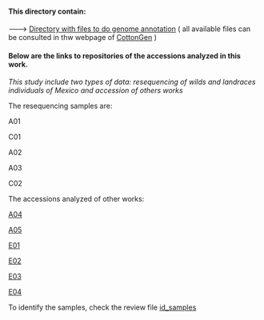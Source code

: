 #### This directory contain: 

---> [Directory with files to do genome annotation](https://github.com/Melcatus/genomic_cotton/tree/master/data/annotation) ( all available files can be consulted in thw webpage of [CottonGen](https://www.cottongen.org/data/download/genome_tetraploid/AD1#CM) )

#### Below are the links to repositories of the accessions analyzed in this work.

*This study include two types of data: resequencing of wilds and landraces individuals of Mexico and accession of others works*

The resequencing samples are: 

A01

C01

A02

A03

C02

The accessions analyzed of other works:  

[A04](https://trace.ncbi.nlm.nih.gov/Traces/sra/?run=SRR1975549)

[A05](https://trace.ncbi.nlm.nih.gov/Traces/sra/?run=SRR1536369)

[E01](https://www.cottongen.org/data/download/genome_tetraploid/AD1)

[E02](https://trace.ncbi.nlm.nih.gov/Traces/sra/?run=SRR1536367)

[E03](https://trace.ncbi.nlm.nih.gov/Traces/sra/?run=SRR1536365)

[E04](https://trace.ncbi.nlm.nih.gov/Traces/sra/?run=SRR1536364)


To identify the samples, check the review file [id_samples](https://github.com/Melcatus/genomic_cotton/blob/master/meta/id_samples.txt)
